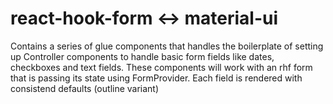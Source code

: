 # react-hook-form <-> material-ui

Contains a series of glue components that handles the boilerplate of setting up Controller components to handle basic form fields like dates, checkboxes and text fields. These components will work with an rhf form that is passing its state using FormProvider. Each field is rendered with consistend defaults (outline variant)
